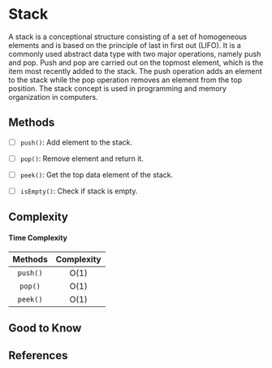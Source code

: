 # Stack

A stack is a conceptional structure consisting of a set of homogeneous elements and is based on the principle of last
in first out (LIFO). It is a commonly used abstract data type with two major operations, namely push and pop. Push and pop
are carried out on the topmost element, which is the item most recently added to the stack. The push operation adds an 
element to the stack while the pop operation removes an element from the top position. The stack concept is used in 
programming and memory organization in computers.



## Methods

- [ ] `push()`: Add element to the stack.
- [ ] `pop()`: Remove element and return it.
- [ ] `peek()`: Get the top data element of the stack.
- [ ] `isEmpty()`: Check if stack is empty.


## Complexity

#### Time Complexity

| Methods      | Complexity |  
| :----------: | :----------------: |  
| `push()`     |      O(1)          |  
| `pop()`      |      O(1)          |  
| `peek()`     |      O(1)          |  
 
 

## Good to Know



## References